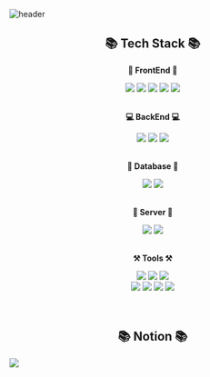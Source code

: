 ![header](https://capsule-render.vercel.app/api?type=waving&color=auto&height=250&section=header&text=Welcome+to+Bangjun's+GitHub!&fontSize=45)

<div align="center">
    <h2>📚 Tech Stack 📚</h2>
        <!-- Frontend -->
        <p><strong>🎨 FrontEnd 🎨</strong></p>
        <div>
            <img src="https://img.shields.io/badge/html-E34F26?style=for-the-badge&logo=html5&logoColor=white">
            <img src="https://img.shields.io/badge/CSS3-1572B6?style=for-the-badge&logo=CSS3&logoColor=white">
            <img src="https://img.shields.io/badge/javascript-F7DF1E?style=for-the-badge&logo=javascript&logoColor=white">
            <img src="https://img.shields.io/badge/react-61DAFB?style=for-the-badge&logo=react&logoColor=white">
            <img src="https://img.shields.io/badge/jQuery-0769AD?style=for-the-badge&logo=jQuery&logoColor=white">
        </div><br/>
        <!-- Backend -->
        <p><strong>💻 BackEnd 💻</strong></p>
        <div>
            <img src="https://img.shields.io/badge/Java-007396?style=for-the-badge&logo=Java&logoColor=white"> 
            <img src="https://img.shields.io/badge/Spring Boot-6DB33F?style=for-the-badge&logo=spring boot&logoColor=white">
            <img src="https://img.shields.io/badge/mybatis-000000?style=for-the-badge&logo=java&logoColor=white">
        </div><br/>
        <!-- Database -->
        <p><strong>📙 Database 📙</strong></p>
        <div>
            <img src="https://img.shields.io/badge/oracle-F80000?style=for-the-badge&logo=oracle&logoColor=white"> 
            <img src="https://img.shields.io/badge/mysql-4479A1?style=for-the-badge&logo=mysql&logoColor=white">
        </div><br/>
        <!-- Server -->
        <p><strong>📒 Server 📒</strong></p>
        <div> 
            <img src="https://img.shields.io/badge/apache tomcat-F8DC75?style=for-the-badge&logo=apachetomcat&logoColor=black">
            <img src="https://img.shields.io/badge/naver cloud platform-03C75A?style=for-the-badge&logo=naver&logoColor=white">
        </div><br/>
        <!-- Tools -->
        <p><strong>⚒️ Tools ⚒️</strong></p>
        <div>
            <img src="https://img.shields.io/badge/gradle-02303A?style=for-the-badge&logo=gradle&logoColor=white"> 
            <img src="https://img.shields.io/badge/jenkins-D24939?style=for-the-badge&logo=jenkins&logoColor=white">
            <img src="https://img.shields.io/badge/docker-2496ED?style=for-the-badge&logo=docker&logoColor=white"><br/>
            <img src="https://img.shields.io/badge/Git-F05032?style=for-the-badge&logo=Git&logoColor=white">
            <img src="https://img.shields.io/badge/intellijidea-000000?style=for-the-badge&logo=intellijidea&logoColor=white">
            <img src="https://img.shields.io/badge/eclipse-2C2255?style=for-the-badge&logo=eclipseide&logoColor=white"/>
            <img src="https://img.shields.io/badge/vscode-007ACC?style=for-the-badge&logo=visualstudiocode&logoColor=white">
        </div></br><br>
    <h2>📚 Notion 📚</h2>
    <div style="display:flex; flex-direction:column; align-items:flex-start;">
        <a href="[https://www.notion.so/033f60bd851c4bdfb41e39953d5bfc6a?pvs=4]">
            <img src="https://img.shields.io/badge/Notion-000000?style=for-the-badge&logo=Notion&logoColor=white"> 
        </a>
    </div>
</div>

